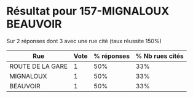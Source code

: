 # Résultat pour 157-MIGNALOUX BEAUVOIR

Sur 2 réponses dont 3 avec une rue cité (taux réussite 150%)

| Rue | Vote | % réponses | % Nb rues cités|
|-----|------|------------|----------------|
| ROUTE DE LA GARE | 1 | 50% | 33%|
| MIGNALOUX | 1 | 50% | 33%|
| BEAUVOIR | 1 | 50% | 33%|
